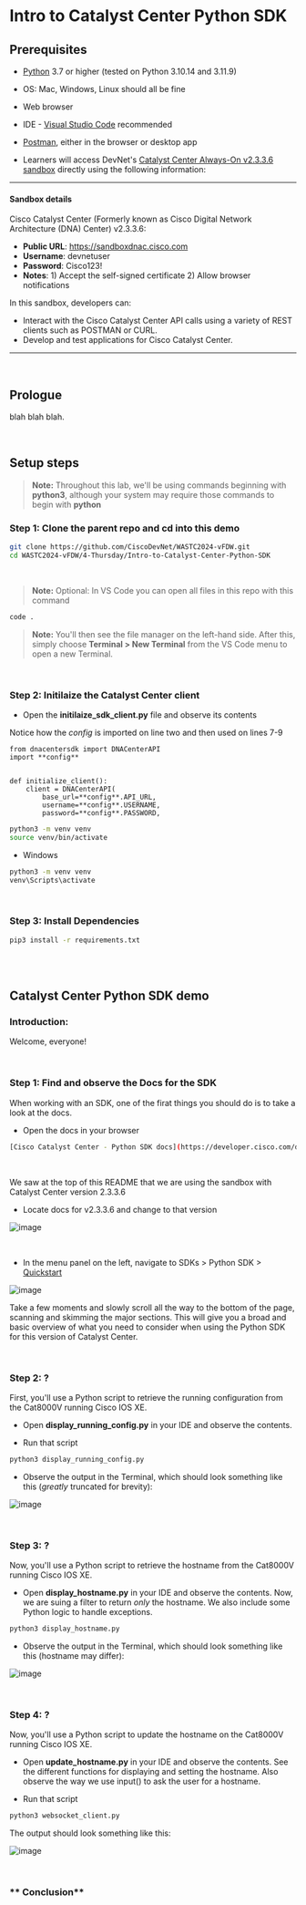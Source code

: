 # Intro to Catalyst Center Python SDK

## Prerequisites

- [Python](https://www.python.org/downloads/) 3.7 or higher (tested on Python 3.10.14 and 3.11.9)
- OS: Mac, Windows, Linux should all be fine
- Web browser
- IDE - [Visual Studio Code](https://code.visualstudio.com/Download) recommended
- [Postman](https://www.postman.com/), either in the browser or desktop app

- Learners will access DevNet's [Catalyst Center Always-On v2.3.3.6 sandbox](https://devnetsandbox.cisco.com/DevNet/catalog/Catalyst-Center-Always-On) directly using the following information:

- - -
#### Sandbox details

Cisco Catalyst Center (Formerly known as Cisco Digital Network Architecture (DNA) Center) v2.3.3.6:

- **Public URL**: https://sandboxdnac.cisco.com
  <br>
- **Username**: devnetuser
  <br>
- **Password**: Cisco123!
  <br>
- **Notes**: 1) Accept the self-signed certificate 2) Allow browser notifications

In this sandbox, developers can:

- Interact with the Cisco Catalyst Center API calls using a variety of REST clients such as POSTMAN or CURL.
- Develop and test applications for Cisco Catalyst Center.

- - -

<br>


## Prologue

blah blah blah.


<br>


## Setup steps

> **Note:** Throughout this lab, we'll be using commands beginning with **python3**, although your system may require those commands to begin with **python**

### **Step 1**: Clone the parent repo and cd into this demo

```bash
git clone https://github.com/CiscoDevNet/WASTC2024-vFDW.git
cd WASTC2024-vFDW/4-Thursday/Intro-to-Catalyst-Center-Python-SDK
```
<br>

> **Note:** Optional: In VS Code you can open all files in this repo with this command
```bash
code .
```
> **Note:** You'll then see the file manager on the left-hand side. After this, simply choose **Terminal > New Terminal** from the VS Code menu to open a new Terminal.
<br>


### **Step 2**: Initilaize the Catalyst Center client

- Open the **initilaize_sdk_client.py** file and observe its contents

Notice how the *config* is imported on line two and then used on lines 7-9

```
from dnacentersdk import DNACenterAPI
import **config**


def initialize_client():
    client = DNACenterAPI(
        base_url=**config**.API_URL,
        username=**config**.USERNAME,
        password=**config**.PASSWORD,
```
  
```bash
python3 -m venv venv
source venv/bin/activate
```
- Windows
```bash
python3 -m venv venv
venv\Scripts\activate
```
<br>



### **Step 3**: Install Dependencies

```bash
pip3 install -r requirements.txt
```
<br>
<br>



## Catalyst Center Python SDK demo

### **Introduction**: 

Welcome, everyone! 

<br>

### **Step 1**: Find and observe the Docs for the SDK

When working with an SDK, one of the firat things you should do is to take a look at the docs.

- Open the docs in your browser
```bash
[Cisco Catalyst Center - Python SDK docs](https://developer.cisco.com/docs/dna-center/python-sdk-getting-started/)
```

<br>

We saw at the top of this README that we are using the sandbox with Catalyst Center version 2.3.3.6

- Locate docs for v2.3.3.6 and change to that version

![image](https://github.com/CiscoDevNet/WASTC2024-vFDW/assets/27918923/1f0acf75-17b9-46f4-b54c-52a5bf366696)

<br>

- In the menu panel on the left, navigate to SDKs > Python SDK > [Quickstart](https://developer.cisco.com/docs/dna-center/2-3-3/quickstart/)

![image](https://github.com/CiscoDevNet/WASTC2024-vFDW/assets/27918923/ea1a8e7d-2a99-41ac-a426-7ffb361be3f8)

Take a few moments and slowly scroll all the way to the bottom of the page, scanning and skimming the major sections. This will give you a broad and basic overview of what you need to consider when using the Python SDK for this version of Catalyst Center.

<br>


### **Step 2**: ?

First, you'll use a Python script to retrieve the running configuration from the Cat8000V running Cisco IOS XE.

- Open **display_running_config.py** in your IDE and observe the contents.

- Run that script

```bash
python3 display_running_config.py
```

- Observe the output in the Terminal, which should look something like this (*greatly* truncated for brevity):

![image](https://github.com/CiscoDevNet/WASTC2024-vFDW/assets/27918923/aaa12b16-ddbf-49e5-9410-74bc546fc9b3)

<br>


### **Step 3**: ?

Now, you'll use a Python script to retrieve the hostname from the Cat8000V running Cisco IOS XE.

- Open **display_hostname.py** in your IDE and observe the contents. Now, we are suing a filter to return *only* the hostname. We also include some Python logic to handle exceptions.

```bash
python3 display_hostname.py
```

- Observe the output in the Terminal, which should look something like this (hostname may differ):

![image](https://github.com/CiscoDevNet/WASTC2024-vFDW/assets/27918923/cca9ea6b-d66a-4c6e-9638-6295f2145c04)

<br>



### **Step 4**: ?

Now, you'll use a Python script to update the hostname on the Cat8000V running Cisco IOS XE.

- Open **update_hostname.py** in your IDE and observe the contents. See the different functions for displaying and setting the hostname. Also observe the way we use input() to ask the user for a hostname.

- Run that script

```bash
python3 websocket_client.py
```

The output should look something like this:

![image](https://github.com/CiscoDevNet/WASTC2024-vFDW/assets/27918923/50551a4f-d788-4d6d-a040-b1ba3eb2a042)


<br>


### ** Conclusion**



<br>
<br>
